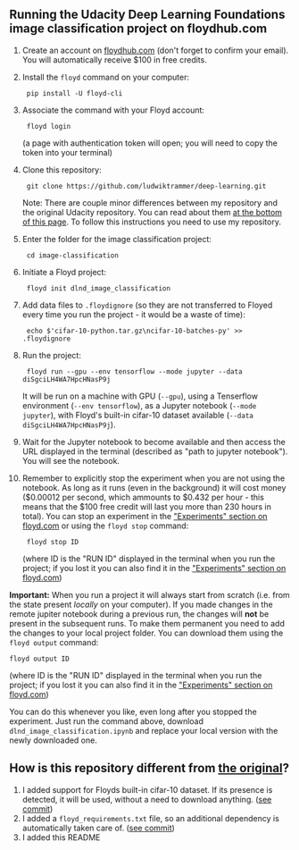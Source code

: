 ## Running the Udacity Deep Learning Foundations image classification project on floydhub.com

1. Create an account on [floydhub.com](https://www.floydhub.com) (don't forget to confirm your email). You will automatically receive $100 in free credits. 
2. Install the `floyd` command on your computer:

        pip install -U floyd-cli
3. Associate the command with your Floyd account:

        floyd login
    (a page with authentication token will open; you will need to copy the token into your terminal)
2. Clone this repository:

        git clone https://github.com/ludwiktrammer/deep-learning.git
    Note: There are couple minor differences between my repository and the original Udacity repository. You can read about them [at the bottom of this page](#how-is-this-repository-different-from-the-original). To follow this instructions you need to use my repository.
3. Enter the folder for the image classification project:

        cd image-classification
4. Initiate a Floyd project:

        floyd init dlnd_image_classification
5. Add data files to `.floydignore` (so they are not transferred to Floyed every time you run the project - it would be a waste of time):

        echo $'cifar-10-python.tar.gz\ncifar-10-batches-py' >> .floydignore

6. Run the project:

        floyd run --gpu --env tensorflow --mode jupyter --data diSgciLH4WA7HpcHNasP9j

    It will be run on a machine with GPU (`--gpu`), using a Tenserflow environment (`--env tensorflow`), as a Jupyter notebook (`--mode jupyter`), with Floyd's built-in cifar-10 dataset  available (`--data diSgciLH4WA7HpcHNasP9j`).
    
7. Wait for the Jupyter notebook to become available and then access the URL displayed in the terminal (described as "path to jupyter notebook"). You will see the notebook.

8. Remember to explicitly stop the experiment when you are not using the notebook. As long as it runs (even in the background) it will cost money ($0.00012 per second, which ammounts to $0.432 per hour - this means that the $100 free credit will last you more than 230 hours in total). You can stop an experiment in the ["Experiments" section on floyd.com](https://www.floydhub.com/experiments) or using the `floyd stop` command:

        floyd stop ID
    (where ID is the "RUN ID" displayed in the terminal when you run the project; if you lost it you can also find it in the ["Experiments" section on floyd.com](https://www.floydhub.com/experiments))
    
**Important:** When you run a project it will always start from scratch (i.e. from the state present *locally* on your computer). If you made changes in the remote jupiter notebook during a previous run, the changes will **not** be present in the subsequent runs. To make them permanent you need to add the changes to your local project folder. You can download them using the `floyd output` command:

    floyd output ID
(where ID is the "RUN ID" displayed in the terminal when you run the project; if you lost it you can also find it in the ["Experiments" section on floyd.com](https://www.floydhub.com/experiments))
    
You can do this whenever you like, even long after you stopped the experiment. Just run the command above, download `dlnd_image_classification.ipynb` and replace your local version with the newly downloaded one.

## How is this repository different from [the original](https://github.com/udacity/deep-learning)?

1. I added support for Floyds built-in cifar-10 dataset. If its presence is detected, it will be used, without a need to download anything. ([see commit](https://github.com/ludwiktrammer/deep-learning/commit/2e84ff7852905f154f1692f67ca15da28ac43149))
2. I added a `floyd_requirements.txt` file, so an additional dependency is automatically taken care of. ([see commit](https://github.com/ludwiktrammer/deep-learning/commit/80b459411d4395dacf8f46be0b028c81858bd97a))
3. I added this README
